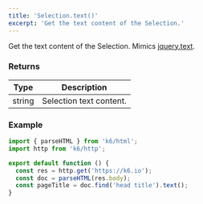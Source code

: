 ```yaml
---
title: 'Selection.text()'
excerpt: 'Get the text content of the Selection.'
---
```


Get the text content of the Selection.
Mimics [jquery.text](https://api.jquery.com/text/).

### Returns

| Type   | Description             |
| ------ | ----------------------- |
| string | Selection text content. |

### Example

<CodeGroup labels={[]}>

```javascript
import { parseHTML } from 'k6/html';
import http from 'k6/http';

export default function () {
  const res = http.get('https://k6.io');
  const doc = parseHTML(res.body);
  const pageTitle = doc.find('head title').text();
}
```

</CodeGroup>
